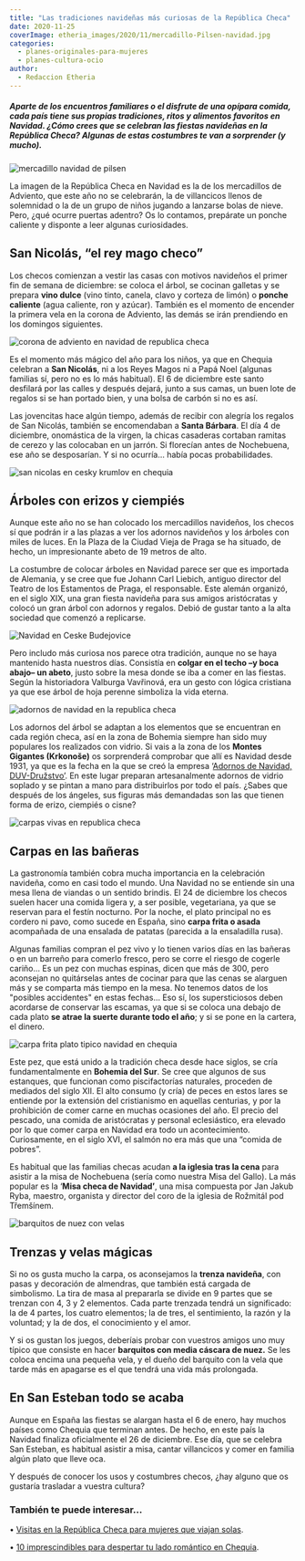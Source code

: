 ```yaml
---
title: "Las tradiciones navideñas más curiosas de la República Checa"
date: 2020-11-25
coverImage: etheria_images/2020/11/mercadillo-Pilsen-navidad.jpg
categories: 
  - planes-originales-para-mujeres
  - planes-cultura-ocio
author: 
  - Redaccion Etheria
---
```


##### Aparte de los encuentros familiares o el disfrute de una opípara comida, cada país tiene sus propias tradiciones, ritos y alimentos favoritos en Navidad. ¿Cómo crees que se celebran las fiestas navideñas en la República Checa? Algunas de estas costumbres te van a sorprender (y mucho).

![mercadillo navidad de pilsen](etheria_images/2020/11/mercadillo-Pilsen-navidad.jpg "Mercadillo de Pilsen. © Shutterstock")

La imagen de la República Checa en Navidad es la de los mercadillos de Adviento, que 
este año no se celebrarán, la de villancicos llenos de solemnidad o la de un grupo de 
niños jugando a lanzarse bolas de nieve. Pero, ¿qué ocurre puertas adentro? Os lo 
contamos, prepárate un ponche caliente y disponte a leer algunas curiosidades. 

## San Nicolás, “el rey mago checo”

Los checos comienzan a vestir las casas con motivos navideños el primer fin de semana de 
diciembre: se coloca el árbol, se cocinan galletas y se prepara **vino dulce** (vino 
tinto, canela, clavo y corteza de limón) o **ponche caliente** (agua caliente, ron y 
azúcar). También es el momento de encender la primera vela en la corona de Adviento, las 
demás se irán prendiendo en los domingos siguientes. 

![corona de adviento en navidad de republica checa](etheria_images/2020/11/corona-adviento.jpg "Corona de Adviento, muy tradicional en Chequia. © Shutterstock")

Es el momento más mágico del año para los niños, ya que en Chequia celebran a **San 
Nicolás**, ni a los Reyes Magos ni a Papá Noel (algunas familias sí, pero no es lo más 
habitual). El 6 de diciembre este santo desfilará por las calles y después dejará, junto 
a sus camas, un buen lote de regalos si se han portado bien, y una bolsa de carbón si no 
es así. 

Las jovencitas hace algún tiempo, además de recibir con alegría los regalos de San 
Nicolás, también se encomendaban a **Santa Bárbara**. El día 4 de diciembre, onomástica 
de la virgen, la chicas casaderas cortaban ramitas de cerezo y las colocaban en un 
jarrón. Si florecían antes de Nochebuena, ese año se desposarían. Y si no ocurría... 
había pocas probabilidades. 

![san nicolas en cesky krumlov en chequia](etheria_images/2020/11/San-Nicolas-cesky-krumlov.jpg "San Nicolás paseando por las calles de © Cesky Krumlov.")

## Árboles con erizos y ciempiés

Aunque este año no se han colocado los mercadillos navideños, los checos sí que podrán 
ir a las plazas a ver los adornos navideños y los árboles con miles de luces. En la 
Plaza de la Ciudad Vieja de Praga se ha situado, de hecho, un impresionante abeto de 19 
metros de alto. 

La costumbre de colocar árboles en Navidad parece ser que es importada de Alemania, y se 
cree que fue Johann Carl Liebich, antiguo director del Teatro de los Estamentos de 
Praga, el responsable. Este alemán organizó, en el siglo XIX, una gran fiesta navideña 
para sus amigos aristócratas y colocó un gran árbol con adornos y regalos. Debió de 
gustar tanto a la alta sociedad que comenzó a replicarse. 

![Navidad en Ceske Budejovice](etheria_images/2020/11/arbol-navidad-Ceske-Budejovice.jpg "Navidad en Ceske Budejovice. © Good Agency")

Pero includo más curiosa nos parece otra tradición, aunque no se haya mantenido hasta 
nuestros días. Consistía en **colgar en el techo –y boca abajo– un abeto**, justo sobre 
la mesa donde se iba a comer en las fiestas. Según la historiadora Valburga Vavřinová, 
era un gesto con lógica cristiana ya que ese árbol de hoja perenne simboliza la vida 
eterna. 

![adornos de navidad en la republica checa](etheria_images/2020/11/chequia-adornos-navidad.jpg "Adornos navideños en Chequia. © ZuzanaReifova/ JCCCR")

Los adornos del árbol se adaptan a los elementos que se encuentran en cada región checa, 
así en la zona de Bohemia siempre han sido muy populares los realizados con vidrio. Si 
vais a la zona de los **Montes Gigantes (Krkonoše)** os sorprenderá comprobar que allí 
es Navidad desde 1931, ya que es la fecha en la que se creó la empresa ‘[Adornos de 
Navidad, DUV-Družstvo’](https://www.vanocniozdoby.cz/). En este lugar preparan 
artesanalmente adornos de vidrio soplado y se pintan a mano para distribuirlos por todo 
el país. ¿Sabes que después de los ángeles, sus figuras más demandadas son las que 
tienen forma de erizo, ciempiés o cisne? 

![carpas vivas en republica checa](etheria_images/2020/11/carpas-republica-checa.jpg "Es habitual comprar las carpas vivas unos días antes de la cena navideña. © Shutterstock")

## Carpas en las bañeras

La gastronomía también cobra mucha importancia en la celebración navideña, como en casi 
todo el mundo. Una Navidad no se entiende sin una mesa llena de viandas o un sentido 
brindis. El 24 de diciembre los checos suelen hacer una comida ligera y, a ser posible, 
vegetariana, ya que se reservan para el festín nocturno. Por la noche, el plato 
principal no es cordero ni pavo, como sucede en España, sino **carpa frita o asada** 
acompañada de una ensalada de patatas (parecida a la ensaladilla rusa). 

Algunas familias compran el pez vivo y lo tienen varios días en las bañeras o en un 
barreño para comerlo fresco, pero se corre el riesgo de cogerle cariño... Es un pez con 
muchas espinas, dicen que más de 300, pero aconsejan no quitárselas antes de cocinar 
para que las cenas se alarguen más y se comparta más tiempo en la mesa. No tenemos datos 
de los "posibles accidentes" en estas fechas... Eso sí, los supersticiosos deben 
acordarse de conservar las escamas, ya que si se coloca una debajo de cada plato **se 
atrae la suerte durante todo el año**; y si se pone en la cartera, el dinero. 

![carpa frita plato tipico navidad en chequia](etheria_images/2020/11/carpa-navidad-republica-checa.jpg "La carpa frita es un plato típico para Nochebuena. © Czech Specials")

Este pez, que está unido a la tradición checa desde hace siglos, se cría 
fundamentalmente en **Bohemia del Sur**. Se cree que algunos de sus estanques, que 
funcionan como piscifactorías naturales, proceden de mediados del siglo XII. El alto 
consumo (y cría) de peces en estos lares se entiende por la extensión del cristianismo 
en aquellas centurias, y por la prohibición de comer carne en muchas ocasiones del año. 
El precio del pescado, una comida de aristócratas y personal eclesiástico, era elevado 
por lo que comer carpa en Navidad era todo un acontecimiento. Curiosamente, en el siglo 
XVI, el salmón no era más que una “comida de pobres”. 

Es habitual que las familias checas acudan **a la iglesia tras la cena** para asistir a 
la misa de Nochebuena (sería como nuestra Misa del Gallo). La más popular es la ‘**Misa 
checa de Navidad’**, una misa compuesta por Jan Jakub Ryba, maestro, organista y 
director del coro de la iglesia de Rožmitál pod Třemšínem. 

![barquitos de nuez con velas](etheria_images/2020/11/nueces-velas-chequia.jpg "Barquitos de nuez con velas para averiguar cuánto vivirás. © Shutterstock")

## Trenzas y velas mágicas

Si no os gusta mucho la carpa, os aconsejamos la **trenza navideña**, con pasas y 
decoración de almendras, que también está cargada de simbolismo. La tira de masa al 
prepararla se divide en 9 partes que se trenzan con 4, 3 y 2 elementos. Cada parte 
trenzada tendrá un significado: la de 4 partes, los cuatro elementos; la de tres, el 
sentimiento, la razón y la voluntad; y la de dos, el conocimiento y el amor. 

Y si os gustan los juegos, deberíais probar con vuestros amigos uno muy típico que 
consiste en hacer **barquitos con media cáscara de nuez.** Se les coloca encima una 
pequeña vela, y el dueño del barquito con la vela que tarde más en apagarse es el que 
tendrá una vida más prolongada. 

## En San Esteban todo se acaba

Aunque en España las fiestas se alargan hasta el 6 de enero, hay muchos países como 
Chequia que terminan antes. De hecho, en este país la Navidad finaliza oficialmente el 
26 de diciembre. Ese día, que se celebra San Esteban, es habitual asistir a misa, cantar 
villancicos y comer en familia algún plato que lleve oca. 

Y después de conocer los usos y costumbres checos, ¿hay alguno que os gustaría trasladar 
a vuestra cultura? 

### También te puede interesar...

• [Visitas en la República Checa para mujeres que viajan 
solas](https://etheriamagazine.com/2020/05/29/viajar-sola-a-republica-checa-visitas-y-consejos/). 

• [10 imprescindibles para despertar tu lado romántico en 
Chequia](https://etheriamagazine.com/2018/12/11/10-estampas-romanticas-de-republica-checa/).
